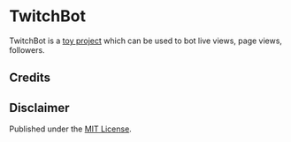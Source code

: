 # TwitchBot
TwitchBot is a [toy project](http://redsquirrel.com/dave/work/a2j/patterns/BreakableToys.html) which can be used to bot live views, page views, followers.

## Credits


## Disclaimer
Published under the [MIT License](LICENSE).
